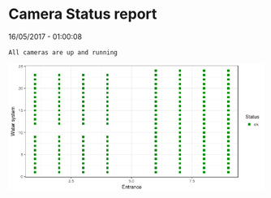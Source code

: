 Camera Status report
================
16/05/2017 - 01:00:08

    All cameras are up and running

![](camreport_files/figure-markdown_github/unnamed-chunk-2-1.png)
